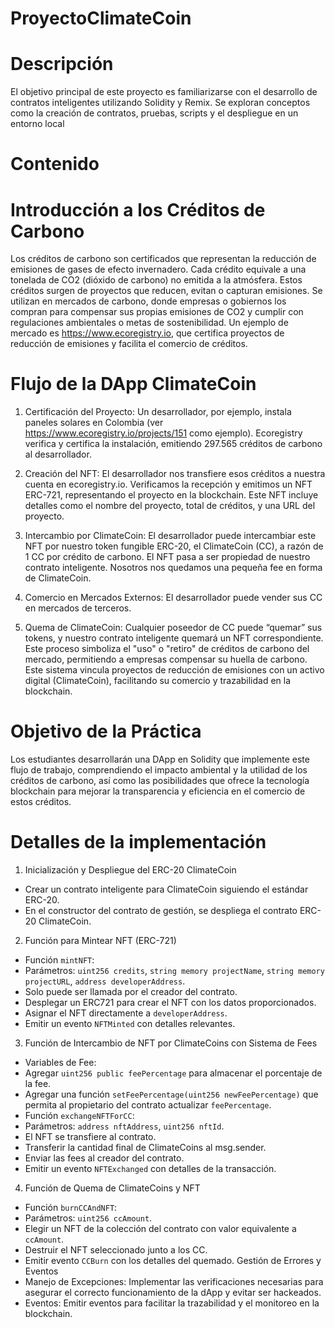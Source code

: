 # ProyectoClimateCoin

# Descripción
El objetivo principal de este proyecto es familiarizarse con el desarrollo de contratos inteligentes utilizando Solidity y Remix. 
Se exploran conceptos como la creación de contratos, pruebas, scripts y el despliegue en un entorno local

# Contenido

# Introducción a los Créditos de Carbono
Los créditos de carbono son certificados que representan la reducción de emisiones de
gases de efecto invernadero. Cada crédito equivale a una tonelada de CO2 (dióxido de
carbono) no emitida a la atmósfera. Estos créditos surgen de proyectos que reducen, evitan
o capturan emisiones. Se utilizan en mercados de carbono, donde empresas o gobiernos los
compran para compensar sus propias emisiones de CO2 y cumplir con regulaciones
ambientales o metas de sostenibilidad.
Un ejemplo de mercado es https://www.ecoregistry.io, que certifica proyectos de reducción
de emisiones y facilita el comercio de créditos.

# Flujo de la DApp ClimateCoin

1. Certificación del Proyecto: Un desarrollador, por ejemplo, instala paneles solares en
Colombia (ver https://www.ecoregistry.io/projects/151 como ejemplo). Ecoregistry verifica y
certifica la instalación, emitiendo 297.565 créditos de carbono al desarrollador.

3. Creación del NFT: El desarrollador nos transfiere esos créditos a nuestra cuenta en
ecoregistry.io. Verificamos la recepción y emitimos un NFT ERC-721, representando el
proyecto en la blockchain. Este NFT incluye detalles como el nombre del proyecto, total de
créditos, y una URL del proyecto.

4. Intercambio por ClimateCoin: El desarrollador puede intercambiar este NFT por nuestro
token fungible ERC-20, el ClimateCoin (CC), a razón de 1 CC por crédito de carbono. El NFT
pasa a ser propiedad de nuestro contrato inteligente. Nosotros nos quedamos una pequeña
fee en forma de ClimateCoin.

5. Comercio en Mercados Externos: El desarrollador puede vender sus CC en mercados de
terceros.

6. Quema de ClimateCoin: Cualquier poseedor de CC puede “quemar” sus tokens, y nuestro
contrato inteligente quemará un NFT correspondiente. Este proceso simboliza el "uso" o
"retiro" de créditos de carbono del mercado, permitiendo a empresas compensar su huella de
carbono.
Este sistema vincula proyectos de reducción de emisiones con un activo digital
(ClimateCoin), facilitando su comercio y trazabilidad en la blockchain.


# Objetivo de la Práctica

Los estudiantes desarrollarán una DApp en Solidity que implemente este flujo de trabajo,
comprendiendo el impacto ambiental y la utilidad de los créditos de carbono, así como las
posibilidades que ofrece la tecnología blockchain para mejorar la transparencia y eficiencia
en el comercio de estos créditos.

# Detalles de la implementación

1. Inicialización y Despliegue del ERC-20 ClimateCoin
- Crear un contrato inteligente para ClimateCoin siguiendo el estándar ERC-20.
- En el constructor del contrato de gestión, se despliega el contrato ERC-20 ClimateCoin.

2. Función para Mintear NFT (ERC-721)
- Función `mintNFT`:
- Parámetros: `uint256 credits`, `string memory projectName`, `string memory projectURL`,
`address developerAddress`.
- Solo puede ser llamada por el creador del contrato.
- Desplegar un ERC721 para crear el NFT con los datos proporcionados.
- Asignar el NFT directamente a `developerAddress`.
- Emitir un evento `NFTMinted` con detalles relevantes.
  
3. Función de Intercambio de NFT por ClimateCoins con Sistema de
Fees
- Variables de Fee:
- Agregar `uint256 public feePercentage` para almacenar el porcentaje de la fee.
- Agregar una función `setFeePercentage(uint256 newFeePercentage)` que permita al
propietario del contrato actualizar `feePercentage`.
- Función `exchangeNFTForCC`:
- Parámetros: `address nftAddress`, `uint256 nftId`.
- El NFT se transfiere al contrato.
- Transferir la cantidad final de ClimateCoins al msg.sender.
- Enviar las fees al creador del contrato.
- Emitir un evento `NFTExchanged` con detalles de la transacción.
  
4. Función de Quema de ClimateCoins y NFT
- Función `burnCCAndNFT`:
- Parámetros: `uint256 ccAmount`.
- Elegir un NFT de la colección del contrato con valor equivalente a `ccAmount`.
- Destruir el NFT seleccionado junto a los CC.
- Emitir evento `CCBurn` con los detalles del quemado.
Gestión de Errores y Eventos
- Manejo de Excepciones: Implementar las verificaciones necesarias para asegurar el
correcto funcionamiento de la dApp y evitar ser hackeados.
- Eventos: Emitir eventos para facilitar la trazabilidad y el monitoreo en la blockchain.
